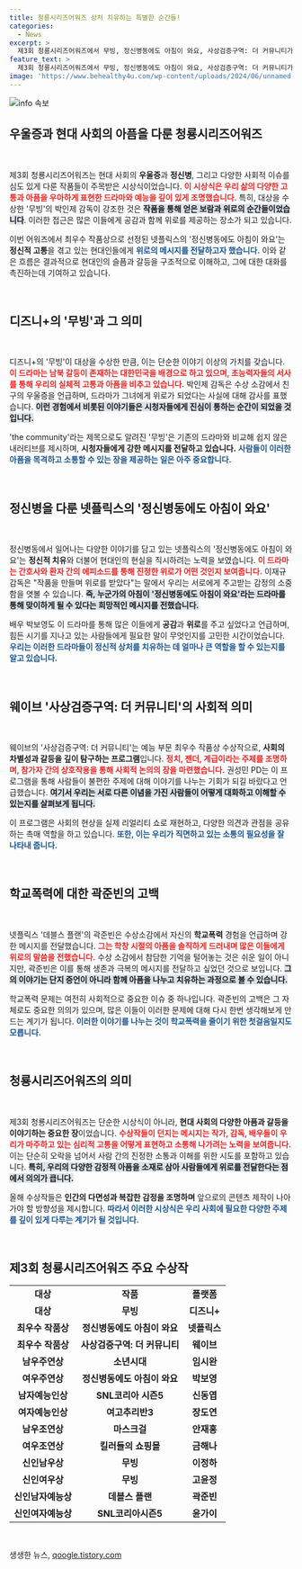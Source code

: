 ```yaml
---
title: 청룡시리즈어워즈 상처 치유하는 특별한 순간들!
categories:
  - News
excerpt: >
  제3회 청룡시리즈어워즈에서 무빙, 정신병동에도 아침이 와요, 사상검증구역: 더 커뮤니티가 상을 수상하며 현대 사회의 아픔을 짚었다. 감독들과 배우들의 감동적인 소감이 시청자에게 큰 위로를 주었다.
feature_text: >
  제3회 청룡시리즈어워즈에서 무빙, 정신병동에도 아침이 와요, 사상검증구역: 더 커뮤니티가 상을 수상하며 현대 사회의 아픔을 짚었다. 감독들과 배우들의 감동적인 소감이 시청자에게 큰 위로를 주었다.
image: 'https://www.behealthy4u.com/wp-content/uploads/2024/06/unnamed-file.png'
---
```


<p><img src="https://www.behealthy4u.com/wp-content/uploads/2024/06/unnamed-file.png" alt="info 속보" /></p>

<h2 data-ke-size="size26">우울증과 현대 사회의 아픔을 다룬 청룡시리즈어워즈</h2>

<p data-ke-size="size16">&nbsp;</p>  

<p>제3회 청룡시리즈어워즈는 현대 사회의 <b>우울증</b>과 <b>정신병</b>, 그리고 다양한 사회적 이슈를 심도 있게 다룬 작품들이 주목받은 시상식이었습니다. <b><span style="color: #ee2323;">이 시상식은 우리 삶의 다양한 고통과 아픔을 우아하게 표현한 드라마와 예능을 깊이 있게 조명했습니다.</span></b> 특히, 대상을 수상한 '무빙'의 박인제 감독이 강조한 것은 <b><span style="background-color: #21538527;">작품을 통해 얻은 보람과 위로의 순간들이었습니다</span></b>. 이러한 접근은 많은 이들에게 공감과 함께 위로를 제공하는 장소가 되고 있습니다.   </p>

<p>이번 어워즈에서 최우수 작품상으로 선정된 넷플릭스의 '정신병동에도 아침이 와요'는 <b>정신적 고통</b>을 겪고 있는 현대인들에게 <b><span style="color: #1a5490;">위로의 메시지를 전달하고자 했습니다.</span></b> 이와 같은 흐름은 결과적으로 현대인의 슬픔과 갈등을 구조적으로 이해하고, 그에 대한 대화를 촉진하는데 기여하고 있습니다.   </p>

<p data-ke-size="size16">&nbsp;</p>  

<h2 data-ke-size="size26">디즈니+의 '무빙'과 그 의미</h2>

<p data-ke-size="size16">&nbsp;</p>  

<p>디즈니+의 '무빙'이 대상을 수상한 만큼, 이는 단순한 이야기 이상의 가치를 갖습니다. <b><span style="color: #ee2323;">이 드라마는 남북 갈등이 존재하는 대한민국을 배경으로 하고 있으며, 초능력자들의 서사를 통해 우리의 실체적 고통과 아픔을 비추고 있습니다.</span></b> 박인제 감독은 수상 소감에서 친구의 우울증을 언급하며, 드라마가 그녀에게 위로가 되었다는 사실에 대해 감사를 표했습니다. <b><span style="background-color: #21538527;">이런 경험에서 비롯된 이야기들은 시청자들에게 진심이 통하는 순간이 되었을 것입니다.</span></b></p>

<p>'the community'라는 제목으로도 알려진 '무빙'은 기존의 드라마와 비교해 쉽지 않은 내러티브를 제시하며, <b>시청자들에게 강한 메시지를 전달하고 있습니다.</b> <b><span style="color: #1a5490;">사람들이 이러한 아픔을 목격하고 소통할 수 있는 장을 제공하는 일은 아주 중요합니다.</span></b></p>

<p data-ke-size="size16">&nbsp;</p>  

<h2 data-ke-size="size26">정신병을 다룬 넷플릭스의 '정신병동에도 아침이 와요'</h2>

<p data-ke-size="size16">&nbsp;</p>  

<p>정신병동에서 일어나는 다양한 이야기를 담고 있는 넷플릭스의 '정신병동에도 아침이 와요'는 <b>정신적 치유</b>와 더불어 현대인의 현실을 직시하려는 노력을 보였습니다. <b><span style="color: #ee2323;">이 드라마는 간호사와 환자 간의 에피소드를 통해 진정한 위로가 어떤 것인지 보여줍니다.</span></b> 이재규 감독은 "작품을 만들며 위로를 받았다"는 말에서 우리는 서로에게 주고받는 감정의 소중함을 엿볼 수 있습니다. <b><span style="background-color: #21538527;">즉, 누군가의 아침이 '정신병동에도 아침이 와요'라는 드라마를 통해 맞이하게 될 수 있다는 희망적인 메시지를 전했습니다.</span></b></p>

<p>배우 박보영도 이 드라마를 통해 많은 이들에게 <b>공감</b>과 <b>위로</b>를 주고 싶었다고 언급하며, 힘든 시기를 지나고 있는 사람들에게 필요한 말이 무엇인지를 고민한 시간이었습니다. <b><span style="color: #1a5490;">우리는 이러한 드라마들이 정신적 상처를 치유하는 데 얼마나 큰 역할을 할 수 있는지를 알고 있습니다.</span></b></p>

<p data-ke-size="size16">&nbsp;</p>  

<h2 data-ke-size="size26">웨이브 '사상검증구역: 더 커뮤니티'의 사회적 의미</h2>

<p data-ke-size="size16">&nbsp;</p>  

<p>웨이브의 '사상검증구역: 더 커뮤니티'는 예능 부문 최우수 작품상 수상작으로, <b>사회의 차별성과 갈등을 깊이 탐구하는 프로그램</b>입니다. <b><span style="color: #ee2323;">정치, 젠더, 계급이라는 주제를 조명하며, 참가자 간의 상호작용을 통해 사회적 논의의 장을 마련했습니다.</span></b> 권성민 PD는 이 프로그램을 통해 사람들이 불편한 주제에 대해 이야기를 나누는 기회가 되길 바랐다고 언급했습니다. <b><span style="background-color: #21538527;">여기서 우리는 서로 다른 이념을 가진 사람들이 어떻게 대화하고 이해할 수 있는지를 살펴보게 됩니다.</span></b></p>

<p>이 프로그램은 사회의 현상을 실제 리얼리티 쇼로 재현하고, 다양한 의견과 관점을 공유하는 촉매 역할을 하고 있습니다. <b><span style="color: #1a5490;">또한, 이는 우리가 직면하고 있는 소통의 필요성을 잘 나타내 줍니다.</span></b></p>

<p data-ke-size="size16">&nbsp;</p>  

<h2 data-ke-size="size26">학교폭력에 대한 곽준빈의 고백</h2>

<p data-ke-size="size16">&nbsp;</p>  

<p>넷플릭스 '데블스 플랜'의 곽준빈은 수상소감에서 자신의 <b>학교폭력</b> 경험을 언급하며 강한 메시지를 전달했습니다. <b><span style="color: #ee2323;">그는 학창 시절의 아픔을 솔직하게 드러내며 많은 이들에게 위로의 말씀을 전했습니다.</span></b> 수상 소감에서 참담한 기억을 털어놓는 것은 쉬운 일이 아니지만, 곽준빈은 이를 통해 생존과 극복의 메시지를 전달하고 싶었던 것으로 보입니다. <b><span style="background-color: #21538527;">그의 이야기는 단지 증언이 아니라 함께 아픔을 나누고 치유하는 과정으로 볼 수 있습니다.</span></b></p>

<p>학교폭력 문제는 여전히 사회적으로 중요한 이슈 중 하나입니다. 곽준빈의 고백은 그 자체로도 중요한 의의가 있으며, 많은 이들이 이러한 문제에 대해 다시 한번 생각해보게 만드는 계기가 됩니다. <b><span style="color: #1a5490;">이러한 이야기를 나누는 것이 학교폭력을 줄이기 위한 첫걸음일지도 모릅니다.</span></b></p>

<p data-ke-size="size16">&nbsp;</p>  

<h2 data-ke-size="size26">청룡시리즈어워즈의 의미</h2>

<p data-ke-size="size16">&nbsp;</p>  

<p>제3회 청룡시리즈어워즈는 단순한 시상식이 아니라, <b>현대 사회의 다양한 아픔과 갈등을 이야기하는 중요한 장</b>이었습니다. <b><span style="color: #ee2323;">수상작들이 던지는 메시지는 작가, 감독, 배우들이 우리가 마주하고 있는 심리적 고통을 어떻게 표현하고 소통해 나가려는 노력을 보여줍니다.</span></b> 이는 단순히 오락을 넘어서 사람 간의 진정한 소통과 이해를 위한 시도를 포함하고 있습니다. <b><span style="background-color: #21538527;">특히, 우리의 다양한 감정적 아픔을 소재로 삼아 사람들에게 위로를 전달한다는 점에서 의의가 큽니다.</span></b></p>

<p>올해 수상작들은 <b>인간의 다면성과 복잡한 감정을 조명하며</b> 앞으로의 콘텐츠 제작이 나아가야 할 방향성을 제시합니다. <b><span style="color: #1a5490;">따라서 이러한 시상식은 우리 사회에 필요한 다양한 주제를 깊이 있게 다루는 계기가 될 것입니다.</span></b></p>

<p data-ke-size="size16">&nbsp;</p>  

<h2 data-ke-size="size26">제3회 청룡시리즈어워즈 주요 수상작</h2>

<table style="width: 100%; border-collapse: collapse;">  
  <tbody>  
    <tr>  
      <td style="text-align: center; height: 17px;"><b>대상</b></td>  
      <td style="text-align: center; height: 17px;"><b>작품</b></td>  
      <td style="text-align: center; height: 17px;"><b>플랫폼</b></td>  
    </tr>  
    <tr>  
      <td style="text-align: center; height: 17px;"><b>대상</b></td>  
      <td style="text-align: center; height: 17px;"><b>무빙</b></td>  
      <td style="text-align: center; height: 17px;"><b>디즈니+</b></td>  
    </tr>  
    <tr>  
      <td style="text-align: center; height: 17px;"><b>최우수 작품상</b></td>  
      <td style="text-align: center; height: 17px;"><b>정신병동에도 아침이 와요</b></td>  
      <td style="text-align: center; height: 17px;"><b>넷플릭스</b></td>  
    </tr>  
    <tr>  
      <td style="text-align: center; height: 17px;"><b>최우수 작품상</b></td>  
      <td style="text-align: center; height: 17px;"><b>사상검증구역: 더 커뮤니티</b></td>  
      <td style="text-align: center; height: 17px;"><b>웨이브</b></td>  
    </tr>  
    <tr>  
      <td style="text-align: center; height: 17px;"><b>남우주연상</b></td>  
      <td style="text-align: center; height: 17px;"><b>소년시대</b></td>  
      <td style="text-align: center; height: 17px;"><b>임시완</b></td>  
    </tr>  
    <tr>  
      <td style="text-align: center; height: 17px;"><b>여우주연상</b></td>  
      <td style="text-align: center; height: 17px;"><b>정신병동에도 아침이 와요</b></td>  
      <td style="text-align: center; height: 17px;"><b>박보영</b></td>  
    </tr>  
    <tr>  
      <td style="text-align: center; height: 17px;"><b>남자예능인상</b></td>  
      <td style="text-align: center; height: 17px;"><b>SNL코리아 시즌5</b></td>  
      <td style="text-align: center; height: 17px;"><b>신동엽</b></td>  
    </tr>  
    <tr>  
      <td style="text-align: center; height: 17px;"><b>여자예능인상</b></td>  
      <td style="text-align: center; height: 17px;"><b>여고추리반3</b></td>  
      <td style="text-align: center; height: 17px;"><b>장도연</b></td>  
    </tr>  
    <tr>  
      <td style="text-align: center; height: 17px;"><b>남우조연상</b></td>  
      <td style="text-align: center; height: 17px;"><b>마스크걸</b></td>  
      <td style="text-align: center; height: 17px;"><b>안재홍</b></td>  
    </tr>  
    <tr>  
      <td style="text-align: center; height: 17px;"><b>여우조연상</b></td>  
      <td style="text-align: center; height: 17px;"><b>킬러들의 쇼핑몰</b></td>  
      <td style="text-align: center; height: 17px;"><b>금해나</b></td>  
    </tr>  
    <tr>  
      <td style="text-align: center; height: 17px;"><b>신인남우상</b></td>  
      <td style="text-align: center; height: 17px;"><b>무빙</b></td>  
      <td style="text-align: center; height: 17px;"><b>이정하</b></td>  
    </tr>  
    <tr>  
      <td style="text-align: center; height: 17px;"><b>신인여우상</b></td>  
      <td style="text-align: center; height: 17px;"><b>무빙</b></td>  
      <td style="text-align: center; height: 17px;"><b>고윤정</b></td>  
    </tr>  
    <tr>  
      <td style="text-align: center; height: 17px;"><b>신인남자예능상</b></td>  
      <td style="text-align: center; height: 17px;"><b>데블스 플랜</b></td>  
      <td style="text-align: center; height: 17px;"><b>곽준빈</b></td>  
    </tr>  
    <tr>  
      <td style="text-align: center; height: 17px;"><b>신인여자예능상</b></td>  
      <td style="text-align: center; height: 17px;"><b>SNL코리아시즌5</b></td>  
      <td style="text-align: center; height: 17px;"><b>윤가이</b></td>  
    </tr>  
  </tbody>  
</table>  

<p data-ke-size="size16">&nbsp;</p>  
생생한 뉴스, <a href="https://qoogle.tistory.com" rel="dofollow">qoogle.tistory.com</a>


